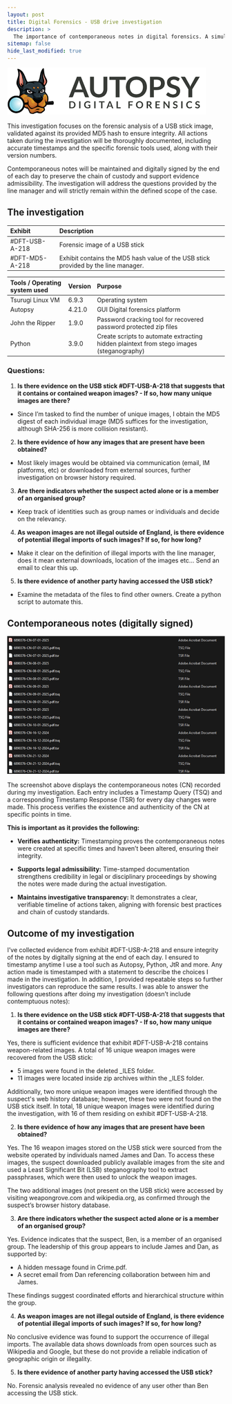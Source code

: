 ```yaml
---
layout: post
title: Digital Forensics - USB drive investigation
description: >
  The importance of contemporaneous notes in digital forensics. A simulation where I act as a digital forensics expert to find malicious images from a USB drive taken as evidence.
sitemap: false
hide_last_modified: true
---
```

![800x400](/assets/img/blog/autopsy-logo.png "Autopsy")

This investigation focuses on the forensic analysis of a USB stick image, validated against its provided MD5 hash to ensure integrity. All actions taken during the investigation will be thoroughly documented, including accurate timestamps and the specific forensic tools used, along with their version numbers.

Contemporaneous notes will be maintained and digitally signed by the end of each day to preserve the chain of custody and support evidence admissibility. The investigation will address the questions provided by the line manager and will strictly remain within the defined scope of the case.

## The investigation

| Exhibit        | Description|
|:---------------|:-----------|
| #DFT-USB-A-218 |Forensic image of a USB stick |
| #DFT-MD5-A-218 |Exhibit contains the MD5 hash value of the USB stick provided by the line manager.|

| Tools / Operating system used | Version| Purpose |
|:---------------|:-----------|:--------------------|
|Tsurugi Linux VM|6.9.3|Operating system |
|Autopsy|4.21.0|GUI Digital forensics platform |
|John the Ripper|1.9.0 | Password cracking tool for recovered password protected zip files |
|Python|3.9.0 | Create scripts to automate extracting hidden plaintext from stego images (steganography) |

### Questions: 
1.	**Is there evidence on the USB stick #DFT-USB-A-218 that suggests that it contains or contained weapon images? - If so, how many unique images are there?** 
-	Since I’m tasked to find the number of unique images, I obtain the MD5 digest of each individual image (MD5 suffices for the investigation, although SHA-256 is more collision resistant).
2.	**Is there evidence of how any images that are present have been obtained?** 
-	Most likely images would be obtained via communication (email, IM platforms, etc) or downloaded from external sources, further investigation on browser history required.
3.	**Are there indicators whether the suspect acted alone or is a member of an organised group?** 
-	Keep track of identities such as group names or individuals and decide on the relevancy. 

4.	**As weapon images are not illegal outside of England, is there evidence of potential illegal imports of such images? If so, for how long?** 
-	Make it clear on the definition of illegal imports with the line manager, does it mean external downloads, location of the images etc... Send an email to clear this up.
5.	**Is there evidence of another party having accessed the USB stick?**
-	Examine the metadata of the files to find other owners. Create a python script to automate this.

## Contemporaneous notes (digitally signed)
![800x400](/assets/img/blog/df-cn-proof.png "CN-proof")

The screenshot above displays the contemporaneous notes (CN) recorded during my investigation. Each entry includes a Timestamp Query (TSQ) and a corresponding Timestamp Response (TSR) for every day changes were made. This process verifies the existence and authenticity of the CN at specific points in time.

**This is important as it provides the following:**

- **Verifies authenticity:** Timestamping proves the contemporaneous notes were created at specific times and haven’t been altered, ensuring their integrity.

- **Supports legal admissibility:** Time-stamped documentation strengthens credibility in legal or disciplinary proceedings by showing the notes were made during the actual investigation.

- **Maintains investigative transparency:** It demonstrates a clear, verifiable timeline of actions taken, aligning with forensic best practices and chain of custody standards.


## Outcome of my investigation
I’ve collected evidence from exhibit #DFT-USB-A-218 and ensure integrity of the notes by digitally signing at the end of each day. I ensured to timestamp anytime I use a tool such as Autopsy, Python, JtR and more. Any action made is timestamped with a statement to describe the choices I made in the investigation. In addition, I provided repeatable steps so further investigators can reproduce the same results. I was able to answer the following questions after doing my investigation (doesn’t include contemptuous notes):

1.	**Is there evidence on the USB stick #DFT-USB-A-218 that suggests that it contains or contained weapon images? - If so, how many unique images are there?**

Yes, there is sufficient evidence that exhibit #DFT-USB-A-218 contains weapon-related images. A total of 16 unique weapon images were recovered from the USB stick:

-	5 images were found in the deleted _ILES folder.
-	11 images were located inside zip archives within the _ILES folder.

Additionally, two more unique weapon images were identified through the suspect's web history database; however, these two were not found on the USB stick itself. In total, 18 unique weapon images were identified during the investigation, with 16 of them residing on exhibit #DFT-USB-A-218.

2.	**Is there evidence of how any images that are present have been obtained?**

Yes. The 16 weapon images stored on the USB stick were sourced from the website operated by individuals named James and Dan. To access these images, the suspect downloaded publicly available images from the site and used a Least Significant Bit (LSB) steganography tool to extract passphrases, which were then used to unlock the weapon images.

The two additional images (not present on the USB stick) were accessed by visiting weapongrove.com and wikipedia.org, as confirmed through the suspect’s browser history database.

3.	**Are there indicators whether the suspect acted alone or is a member of an organised group?**

Yes. Evidence indicates that the suspect, Ben, is a member of an organised group. The leadership of this group appears to include James and Dan, as supported by:

-	A hidden message found in Crime.pdf.
-	A secret email from Dan referencing collaboration between him and James.

These findings suggest coordinated efforts and hierarchical structure within the group.

4.	**As weapon images are not illegal outside of England, is there evidence of potential illegal imports of such images? If so, for how long?** 

No conclusive evidence was found to support the occurrence of illegal imports. The available data shows downloads from open sources such as Wikipedia and Google, but these do not provide a reliable indication of geographic origin or illegality.

5.	**Is there evidence of another party having accessed the USB stick?**

No. Forensic analysis revealed no evidence of any user other than Ben accessing the USB stick.
